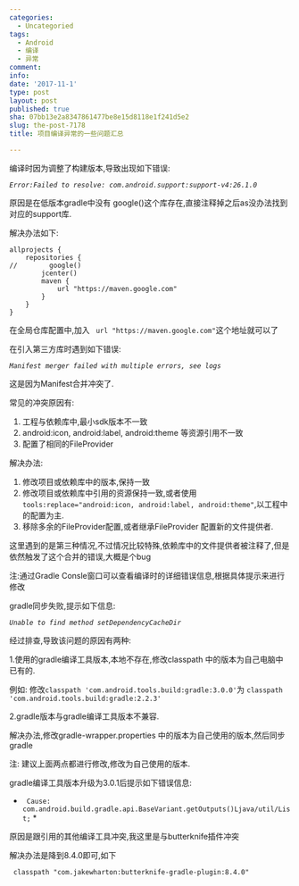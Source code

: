 ```yaml
---
categories:
  - Uncategoried
tags:
  - Android
  - 编译
  - 异常
comment: 
info: 
date: '2017-11-1'
type: post
layout: post
published: true
sha: 07bb13e2a8347861477be8e15d8118e1f241d5e2
slug: the-post-7178
title: 项目编译异常的一些问题汇总

---
```





编译时因为调整了构建版本,导致出现如下错误:

 *`Error:Failed to resolve: com.android.support:support-v4:26.1.0`*

原因是在低版本gradle中没有 google()这个库存在,直接注释掉之后as没办法找到对应的support库.

解决办法如下:


```
allprojects {
    repositories {
//        google()
        jcenter()
        maven {
            url "https://maven.google.com"
        }
    }
}
```

在全局仓库配置中,加入 ` url "https://maven.google.com"`这个地址就可以了


在引入第三方库时遇到如下错误:

 *`Manifest merger failed with multiple errors, see logs `*

这是因为Manifest合并冲突了.

常见的冲突原因有:
1. 工程与依赖库中,最小sdk版本不一致
2. android:icon, android:label, android:theme 等资源引用不一致
3. 配置了相同的FileProvider

解决办法:
1. 修改项目或依赖库中的版本,保持一致
2. 修改项目或依赖库中引用的资源保持一致,或者使用`tools:replace="android:icon, android:label, android:theme"`,以工程中的配置为主.
3. 移除多余的FileProvider配置,或者继承FileProvider 配置新的文件提供者.

这里遇到的是第三种情况,不过情况比较特殊,依赖库中的文件提供者被注释了,但是依然触发了这个合并的错误,大概是个bug

注:通过Gradle Consle窗口可以查看编译时的详细错误信息,根据具体提示来进行修改


gradle同步失败,提示如下信息:

*`Unable to find method setDependencyCacheDir`*

经过排查,导致该问题的原因有两种:

1.使用的gradle编译工具版本,本地不存在,修改classpath 中的版本为自己电脑中已有的.

例如:
修改`classpath 'com.android.tools.build:gradle:3.0.0'`为
`classpath 'com.android.tools.build:gradle:2.2.3'`

2.gradle版本与gradle编译工具版本不兼容.

解决办法,修改gradle-wrapper.properties 中的版本为自己使用的版本,然后同步gradle

注: 建议上面两点都进行修改,修改为自己使用的版本.


gradle编译工具版本升级为3.0.1后提示如下错误信息:

* ` Cause: com.android.build.gradle.api.BaseVariant.getOutputs()Ljava/util/List;` *

原因是跟引用的其他编译工具冲突,我这里是与butterknife插件冲突

解决办法是降到8.4.0即可,如下

 ` classpath "com.jakewharton:butterknife-gradle-plugin:8.4.0"`

